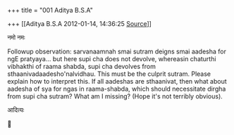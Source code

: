 +++
title = "001 Aditya B.S.A"

+++
[[Aditya B.S.A	2012-01-14, 14:36:25 [Source](https://groups.google.com/g/samskrita/c/mFZcPyTVGKg)]]



नमो नमः



Followup observation: sarvanaamnah smai sutram deigns smai aadesha for ngE pratyaya... but here supi cha does not devolve, whereasin chaturthi vibhakthi of raama shabda, supi cha devolves from sthaanivadaadesho'nalvidhau. This must be the culprit sutram. Please explain how to interpret this. If all aadeshas are sthaanivat, then what about aadesha of sya for ngas in raama-shabda, which should necessitate dirgha from supi cha sutram? What am I missing? (Hope it's not terribly obvious).

  

आदित्यः



